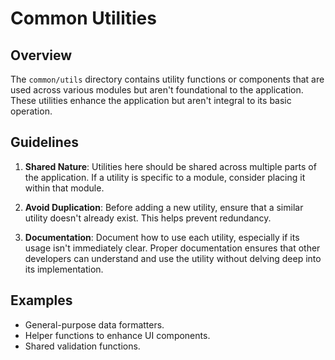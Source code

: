 # Common Utilities

## Overview

The `common/utils` directory contains utility functions or components that are used across various modules but aren't foundational to the application. These utilities enhance the application but aren't integral to its basic operation.

## Guidelines

1. **Shared Nature**: Utilities here should be shared across multiple parts of the application. If a utility is specific to a module, consider placing it within that module.

2. **Avoid Duplication**: Before adding a new utility, ensure that a similar utility doesn't already exist. This helps prevent redundancy.

3. **Documentation**: Document how to use each utility, especially if its usage isn't immediately clear. Proper documentation ensures that other developers can understand and use the utility without delving deep into its implementation.

## Examples

- General-purpose data formatters.
- Helper functions to enhance UI components.
- Shared validation functions.

